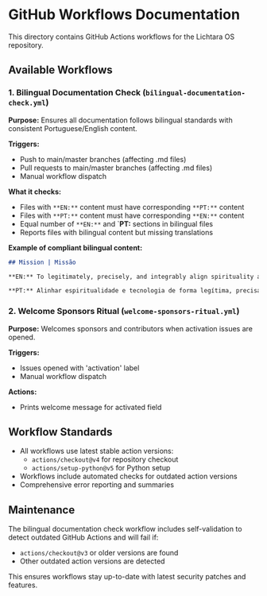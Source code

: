 # GitHub Workflows Documentation

This directory contains GitHub Actions workflows for the Lichtara OS repository.

## Available Workflows

### 1. Bilingual Documentation Check (`bilingual-documentation-check.yml`)

**Purpose:** Ensures all documentation follows bilingual standards with consistent Portuguese/English content.

**Triggers:**
- Push to main/master branches (affecting .md files)
- Pull requests to main/master branches (affecting .md files)  
- Manual workflow dispatch

**What it checks:**
- Files with `**EN:**` content must have corresponding `**PT:**` content
- Files with `**PT:**` content must have corresponding `**EN:**` content
- Equal number of `**EN:**` and `**PT:** sections in bilingual files
- Reports files with bilingual content but missing translations

**Example of compliant bilingual content:**
```markdown
## Mission | Missão

**EN:** To legitimately, precisely, and integrably align spirituality and technology.

**PT:** Alinhar espiritualidade e tecnologia de forma legítima, precisa e integrável.
```

### 2. Welcome Sponsors Ritual (`welcome-sponsors-ritual.yml`)

**Purpose:** Welcomes sponsors and contributors when activation issues are opened.

**Triggers:**
- Issues opened with 'activation' label
- Manual workflow dispatch

**Actions:**
- Prints welcome message for activated field

## Workflow Standards

- All workflows use latest stable action versions:
  - `actions/checkout@v4` for repository checkout
  - `actions/setup-python@v5` for Python setup
- Workflows include automated checks for outdated action versions
- Comprehensive error reporting and summaries

## Maintenance

The bilingual documentation check workflow includes self-validation to detect outdated GitHub Actions and will fail if:
- `actions/checkout@v3` or older versions are found
- Other outdated action versions are detected

This ensures workflows stay up-to-date with latest security patches and features.